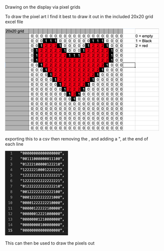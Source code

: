 Drawing on the display via pixel grids

To draw the pixel art I find it best to draw it out in the included 20x20 grid excel file

![Alt text](https://github.com/evilbobbins/BearWithMe/blob/main/RaspberryPi_Pico/MicroPython/Pimoroni_Display_Pack/pixel_art/Example_grid.png?raw=true "image")

exporting this to a csv then removing the , and adding a ", at the end of each line

![Alt text](https://github.com/evilbobbins/BearWithMe/blob/main/RaspberryPi_Pico/MicroPython/Pimoroni_Display_Pack/pixel_art/Example2.png?raw=true "image")

This can then be used to draw the pixels out
